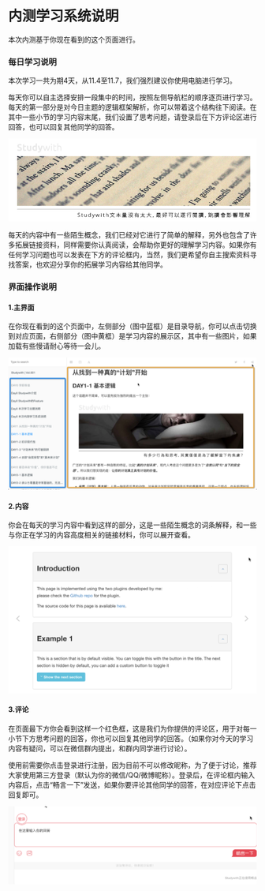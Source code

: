 # 内测学习系统说明

本次内测基于你现在看到的这个页面进行。

### 每日学习说明

本次学习一共为期4天，从11.4至11.7，我们强烈建议你使用电脑进行学习。

每天你可以自主选择安排一段集中的时间，按照左侧导航栏的顺序逐页进行学习。每天的第一部分是对今日主题的逻辑框架解析，你可以带着这个结构往下阅读。在其中一些小节的学习内容末尾，我们设置了思考问题，请登录后在下方评论区进行回答，也可以回复其他同学的回答。

![](/assets/2.jpg)

每天的内容中有一些陌生概念，我们已经对它进行了简单的解释，另外也包含了许多拓展链接资料，同样需要你认真阅读，会帮助你更好的理解学习内容。如果你有任何学习问题也可以发表在下方的评论框内，当然，我们更希望你自主搜索资料寻找答案，也欢迎分享你的拓展学习内容给其他同学。

### 界面操作说明

#### 1.主界面

在你现在看到的这个页面中，左侧部分（图中蓝框）是目录导航，你可以点击切换到对应页面，右侧部分（图中黄框）是学习内容的展示区，其中有一些图片，如果加载有些慢请耐心等待一会儿。

![](/assets/zhujiemian.png)

#### 2.内容

你会在每天的学习内容中看到这样的部分，这是一些陌生概念的词条解释，和一些与你正在学习的内容高度相关的链接材料，你可以展开查看。

![](/assets/sectionjietu.png)

#### 3.评论

在页面最下方你会看到这样一个红色框，这是我们为你提供的评论区，用于对每一小节下方思考问题的回答，你也可以回复其他同学的回答。（如果你对今天的学习内容有疑问，可以在微信群内提出，和群内同学进行讨论）。

使用前需要你点击登录进行注册，因为目前不可以修改昵称，为了便于讨论，推荐大家使用第三方登录（默认为你的微信/QQ/微博昵称）。登录后，在评论框内输入内容后，点击“畅言一下”发送，如果你要评论其他同学的回答，在对应评论下点击回复即可。

![](/assets/commentjietu.png)

